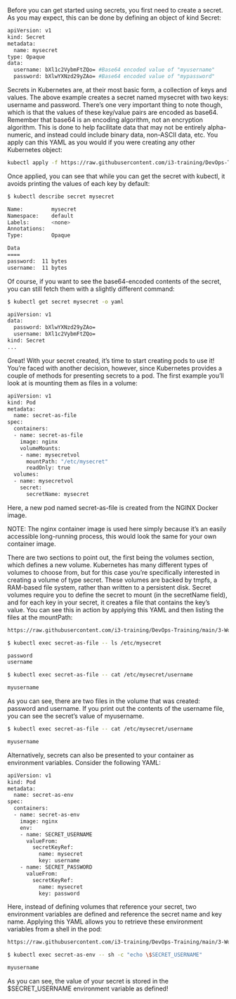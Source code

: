 Before you can get started using secrets, you first need to create a secret. As you may expect, this can be done by defining an object of kind Secret:
```sh
apiVersion: v1
kind: Secret
metadata:
  name: mysecret
type: Opaque
data:
  username: bXl1c2VybmFtZQo= #Base64 encoded value of "myusername"
  password: bXlwYXNzd29yZAo= #Base64 encoded value of "mypassword"
```
Secrets in Kubernetes are, at their most basic form, a collection of keys and values. The above example creates a secret named mysecret with two keys: username and password. There’s one very important thing to note though, which is that the values of these key/value pairs are encoded as base64. Remember that base64 is an encoding algorithm, not an encryption algorithm. This is done to help facilitate data that may not be entirely alpha-numeric, and instead could include binary data, non-ASCII data, etc. You apply can this YAML as you would if you were creating any other Kubernetes object:
```sh
kubectl apply -f https://raw.githubusercontent.com/i3-training/DevOps-Training/main/3-Workloads-Scheduling/8-create-secret/create-secret/secret/secret/secret.yaml
```
Once applied, you can see that while you can get the secret with kubectl, it avoids printing the values of each key by default:
```sh
$ kubectl describe secret mysecret

Name:         mysecret
Namespace:    default
Labels:       <none>
Annotations:  
Type:         Opaque

Data
====
password:  11 bytes
username:  11 bytes
```
Of course, if you want to see the base64-encoded contents of the secret, you can still fetch them with a slightly different command:
```sh
$ kubectl get secret mysecret -o yaml

apiVersion: v1
data:
  password: bXlwYXNzd29yZAo=
  username: bXl1c2VybmFtZQo=
kind: Secret
...
```
Great! With your secret created, it’s time to start creating pods to use it! You’re faced with another decision, however, since Kubernetes provides a couple of methods for presenting secrets to a pod. The first example you’ll look at is mounting them as files in a volume:
```sh
apiVersion: v1
kind: Pod
metadata:
  name: secret-as-file
spec:
  containers:
  - name: secret-as-file
    image: nginx
    volumeMounts:
    - name: mysecretvol
      mountPath: "/etc/mysecret"
      readOnly: true
  volumes:
  - name: mysecretvol
    secret:
      secretName: mysecret
```
Here, a new pod named secret-as-file is created from the NGINX Docker image.

NOTE: The nginx container image is used here simply because it’s an easily accessible long-running process, this would look the same for your own container image.

There are two sections to point out, the first being the volumes section, which defines a new volume. Kubernetes has many different types of volumes to choose from, but for this case you’re specifically interested in creating a volume of type secret. These volumes are backed by tmpfs, a RAM-based file system, rather than written to a persistent disk. Secret volumes require you to define the secret to mount (in the secretName field), and for each key in your secret, it creates a file that contains the key’s value. You can see this in action by applying this YAML and then listing the files at the mountPath:
```sh
https://raw.githubusercontent.com/i3-training/DevOps-Training/main/3-Workloads-Scheduling/8-create-secret/create-secret/secret/secret/pod-secret-file.yaml
```
```sh
$ kubectl exec secret-as-file -- ls /etc/mysecret

password
username

$ kubectl exec secret-as-file -- cat /etc/mysecret/username

myusername
```
As you can see, there are two files in the volume that was created: password and username. If you print out the contents of the username file, you can see the secret’s value of myusername.
```sh
$ kubectl exec secret-as-file -- cat /etc/mysecret/username

myusername
```
Alternatively, secrets can also be presented to your container as environment variables. Consider the following YAML:
```sh
apiVersion: v1
kind: Pod
metadata:
  name: secret-as-env
spec:
  containers:
  - name: secret-as-env
    image: nginx
    env:
    - name: SECRET_USERNAME
      valueFrom:
        secretKeyRef:
          name: mysecret
          key: username
    - name: SECRET_PASSWORD
      valueFrom:
        secretKeyRef:
          name: mysecret
          key: password
```
Here, instead of defining volumes that reference your secret, two environment variables are defined and reference the secret name and key name. Applying this YAML allows you to retrieve these environment variables from a shell in the pod:
```sh
https://raw.githubusercontent.com/i3-training/DevOps-Training/main/3-Workloads-Scheduling/8-create-secret/create-secret/secret/secret/pod-secret-env.yaml
```
```sh
$ kubectl exec secret-as-env -- sh -c "echo \$SECRET_USERNAME"

myusername
```
As you can see, the value of your secret is stored in the $SECRET_USERNAME environment variable as defined!
